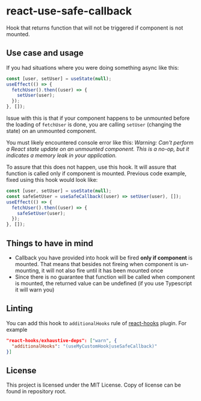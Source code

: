 # react-use-safe-callback

Hook that returns function that will not be triggered if component is not mounted.

## Use case and usage

If you had situations where you were doing something async like this:

```js
const [user, setUser] = useState(null);
useEffect(() => {
  fetchUser().then((user) => {
    setUser(user);
  });
}, []);
```

Issue with this is that if your component happens to be unmounted before the loading of `fetchUser` is done, you are calling `setUser` (changing the state) on an unmounted component.

You must likely encountered console error like this:
_Warning: Can't perform a React state update on an unmounted component. This is a no-op, but it indicates a memory leak in your application._

To assure that this does not happen, use this hook. It will assure that function is called only if component is mounted. Previous code example, fixed using this hook would look like:

```js
const [user, setUser] = useState(null);
const safeSetUser = useSafeCallback((user) => setUser(user), []);
useEffect(() => {
  fetchUser().then((user) => {
    safeSetUser(user);
  });
}, []);
```

## Things to have in mind

- Callback you have provided into hook will be fired **only if component** is mounted. That means that besides not fireing when component is un-mounting, it will not also fire until it has been mounted once
- Since there is no guarantee that function will be called when component is mounted, the returned value can be undefined (if you use Typescript it will warn you)

## Linting

You can add this hook to `additionalHooks` rule of [react-hooks](https://www.npmjs.com/package/eslint-plugin-react-hooks#advanced-configuration) plugin.
For example

```json
"react-hooks/exhaustive-deps": ["warn", {
  "additionalHooks": "(useMyCustomHook|useSafeCallback)"
}]
```

## License

This project is licensed under the MIT License. Copy of license can be found in repository root.
